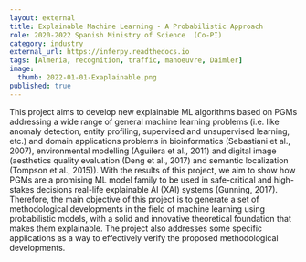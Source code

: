 ```yaml
---
layout: external
title: Explainable Machine Learning - A Probabilistic Approach
role: 2020-2022 Spanish Ministry of Science  (Co-PI)
category: industry
external_url: https://inferpy.readthedocs.io 
tags: [Almeria, recognition, traffic, manoeuvre, Daimler]
image:
  thumb: 2022-01-01-Exaplainable.png
published: true
---
```


This project aims to develop new explainable ML algorithms based on PGMs addressing a 
wide range of general machine learning problems (i.e. like anomaly detection, entity 
profiling, supervised and unsupervised learning, etc.) and domain applications problems 
in bioinformatics (Sebastiani et al., 2007), environmental modelling (Aguilera et al., 2011) 
and digital image (aesthetics quality evaluation (Deng et al., 2017) and 
semantic localization (Tompson et al., 2015)). With the results of this project, 
we aim to show how PGMs are a promising ML model family to be used in safe-critical 
and high- stakes decisions real-life explainable AI (XAI) systems (Gunning, 2017). 
Therefore, the main objective of this project is to generate a set of methodological 
developments in the field of machine learning using probabilistic models, with a solid 
and innovative theoretical foundation that makes them explainable. The project also 
addresses some specific applications as a way to effectively verify the proposed 
methodological developments.
